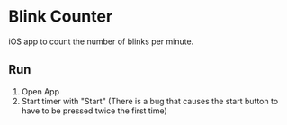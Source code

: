 # Blink Counter
iOS app to count the number of blinks per minute.

 ## Run
 1. Open App
 2. Start timer with "Start" (There is a bug that causes the start button to have to be pressed twice the first time)
